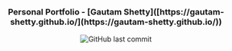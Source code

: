 <h3 align="center">Personal Portfolio - [Gautam Shetty]([https://gautam-shetty.github.io/](https://gautam-shetty.github.io/))</h3>
<p align="center">
    <img alt="GitHub last commit" src="https://img.shields.io/github/last-commit/gautam-shetty/gautam-shetty.github.io">
</p>